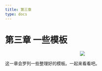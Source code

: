 ```yaml
---
title: 第三章
type: docs
---
```


# 第三章 一些模板

<p align='center'>
<img src='https://img.halfrost.com/Leetcode/GOPHER_DAD_.png'>
</p>


这一章会罗列一些整理好的模板。一起来看看吧。